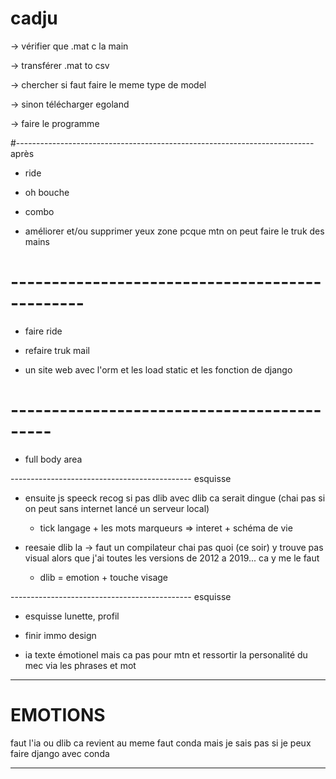 # cadju

-> vérifier que .mat c la main

-> transférer .mat to csv

-> chercher si faut faire le meme type de model 

-> sinon télécharger egoland

-> faire le programme

#-------------------------------------------------------------------------- après

- ride

- oh bouche

- combo  

- améliorer et/ou supprimer yeux zone pcque mtn on peut faire le truk des mains



# -----------------------------------------------

- faire ride

- refaire truk mail

- un site web avec l'orm et les load static et les fonction de django

# -------------------------------------------

- full body area


--------------------------------------------- esquisse



- ensuite js speeck recog si pas dlib avec dlib ca serait dingue (chai pas si on peut sans internet lancé un serveur local)
  
  - tick langage + les mots marqueurs => interet + schéma de vie
  

- reesaie dlib la -> faut un compilateur chai pas quoi (ce soir) y trouve pas visual alors que j'ai toutes les versions de 2012 a 2019...
  ca y me le faut
  
  - dlib = emotion + touche visage

--------------------------------------------- esquisse

- esquisse lunette, profil

- finir immo design

- ia texte émotionel mais ca pas pour mtn et ressortir la personalité du mec via les phrases et mot

----------------------------------------------------------------------



# EMOTIONS

faut l'ia ou dlib ca revient au meme faut conda mais je sais pas si je peux faire django avec conda

-------------------------------------------------------------------









